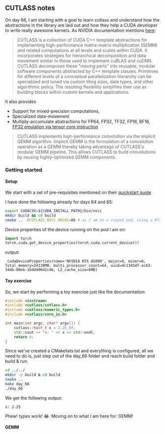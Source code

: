 ## CUTLASS notes
On day 66, I am starting with a goal to learn cutlass and understand how the abstractions in the library are laid out and how they help a CUDA developer to write really awesome kernels. As NVIDIA documentation mentions [here](https://github.com/NVIDIA/cutlass/blob/main/README.md):

> CUTLASS is a collection of CUDA C++ template abstractions for implementing high-performance matrix-matrix multiplication (GEMM) and related computations at all levels and scales within CUDA.  It incorporates strategies for hierarchical decomposition and data movement similar to those used to implement cuBLAS and cuDNN. CUTLASS decomposes these "moving parts" into reusable, modular software components abstracted by C++ template classes. Primitives for different levels of a conceptual parallelization hierarchy can be specialized and tuned via custom tiling sizes, data types, and other algorithmic policy. The resulting flexibility simplifies their use as building blocks within custom kernels and applications.

It also provides 
* Support for mixed-precision computations, 
* Specialized data-movement 
* Multiply-accumulate abstractions for FP64, FP32, TF32, FP16, BF16, [FP32 emulation via tensor core instruction](https://github.com/NVIDIA/cutlass/blob/main/examples/27_ampere_3xtf32_fast_accurate_tensorop_gemm)

> CUTLASS implements high-performance convolution via the implicit GEMM algorithm. Implicit GEMM is the formulation of a convolution operation as a GEMM thereby taking advantage of CUTLASS's modular GEMM pipeline. This allows CUTLASS to build convolutions by reusing highly-optimized GEMM components.


### Getting started

#### Setup
We start with a set of pre-requisites mentioned on their [quickstart guide](https://github.com/NVIDIA/cutlass/blob/main/media/docs/cpp/quickstart.md#prerequisites)

I have done the following already for days 64 and 65:

```bash
export CUDACXX=${CUDA_INSTALL_PATH}/bin/nvcc
mkdir build && cd build
cmake .. -DCUTLASS_NVCC_ARCHS=86 # as I am on a runpod pod, using a RTX A5000
```
Device properties of the device running on the pod I am on:
```python
import torch
torch.cuda.get_device_properties(torch.cuda.current_device())
```
output: 
```
_CudaDeviceProperties(name='NVIDIA RTX A5000', major=8, minor=6, total_memory=24138MB, multi_processor_count=64, uuid=dc1345df-ac63-34db-00eb-1bddd0042c46, L2_cache_size=6MB)
```

#### Toy exercise
So, we start by performing a toy exercise just like the documentation:

```cpp
#include <iostream>
#include <cutlass/cutlass.h>
#include <cutlass/numeric_types.h>
#include <cutlass/core_io.h>

int main(int argc, char* argv[]) {
    cutlass::half_t x = 2.25_hf;
    std::cout << "x: " << x << std::endl;
    return 0;
}
```

Since we've created a CMakelists.txt and everything is configured, all we need to do is, just step out of the day_66 folder and reach build folder and build & run.

```bash
cd ../../
mkdir -p build & cd build
cmake ..
make day_66
./day_66
```
We get the following output:
```
x: 2.25
```

Phew! types work! :joy:. Moving on to what I am here for: GEMM!

#### GEMM 


